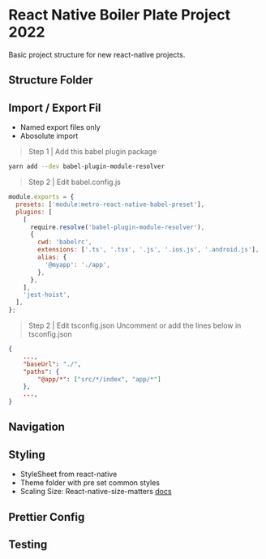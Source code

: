 # React Native Boiler Plate Project 2022

Basic project structure for new react-native projects.

## Structure Folder

## Import / Export Fil

- Named export files only
- Abosolute import

> Step 1 | Add this babel plugin package

```sh
yarn add --dev babel-plugin-module-resolver
```

> Step 2 | Edit babel.config.js

```js
module.exports = {
  presets: ['module:metro-react-native-babel-preset'],
  plugins: [
    [
      require.resolve('babel-plugin-module-resolver'),
      {
        cwd: 'babelrc',
        extensions: ['.ts', '.tsx', '.js', '.ios.js', '.android.js'],
        alias: {
          '@myapp': './app',
        },
      },
    ],
    'jest-hoist',
  ],
};
```

> Step 2 | Edit tsconfig.json
> Uncomment or add the lines below in tsconfig.json

```json
{
    ...,
    "baseUrl": "./",
    "paths": {
        "@app/*": ["src/*/index", "app/*"]
    },
    ...,
}
```

## Navigation

## Styling

- StyleSheet from react-native
- Theme folder with pre set common styles
- Scaling Size: React-native-size-matters [docs](https://github.com/nirsky/react-native-size-matters)

## Prettier Config

## Testing
